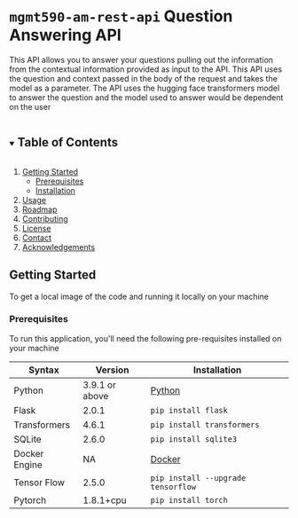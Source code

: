# ```mgmt590-am-rest-api``` Question Answering API
This API allows you to answer your questions pulling out the information from the contextual information provided as input to the API. This API uses the question and context passed in the body of the request and takes the model as a parameter. The API uses the hugging face transformers model to answer the question and the model used to answer would be dependent on the user

<!-- TABLE OF CONTENTS -->
<details open="open">
  <summary><h2 style="display: inline-block">Table of Contents</h2></summary>
  <ol>
    <li>
      <a href="#getting-started">Getting Started</a>
      <ul>
        <li><a href="#prerequisites">Prerequisites</a></li>
        <li><a href="#installation">Installation</a></li>
      </ul>
    </li>
    <li><a href="#usage">Usage</a></li>
    <li><a href="#roadmap">Roadmap</a></li>
    <li><a href="#contributing">Contributing</a></li>
    <li><a href="#license">License</a></li>
    <li><a href="#contact">Contact</a></li>
    <li><a href="#acknowledgements">Acknowledgements</a></li>
  </ol>
</details>

## Getting Started
To get a local image of the code and running it locally on your machine

### Prerequisites
To run this application, you'll need the following pre-requisites installed on your machine

| Syntax      | Version | Installation |
| ----------- | ----------- | --------- |
| Python | 3.9.1 or above  | <a href="https://www.python.org/downloads/"> Python </a> |
| Flask   | 2.0.1        | `pip install flask` |
| Transformers | 4.6.1 | `pip install transformers` |
| SQLite | 2.6.0 | `pip install sqlite3` |
| Docker Engine | NA | <a href="https://docs.docker.com/engine/"> Docker </a>|
| Tensor Flow | 2.5.0 | `pip install --upgrade tensorflow` |
| Pytorch | 1.8.1+cpu | `pip install torch` |

